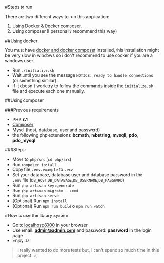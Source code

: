 #Steps to run

There are two different ways to run this application:
1. Using Docker & Docker composer.
2. Using composer (I personally recommend this way).

##Using docker

You must have [docker and docker composer](https://docs.docker.com/engine/install/) installed, this installation might be very slow in windows so i don't recommend 
to use docker if you are a windows user.

* Run `./initialize.sh`
* Wait until you see the message `NOTICE: ready to handle connections` (or something similar).
* If it doesn't work try to follow the commands inside the `initialize.sh` file 
and execute each one manually.

##Using composer

###Previous requirements

* PHP **8.1**
* [Composer](https://getcomposer.org/download/)
* Mysql (host, database, user and password)
* the following php extensions: **bcmath**, **mbstring**, **mysqli**, 
**pdo**, **pdo_mysql**

###Steps:

* Move to `php/src` (`cd php/src`)
* Run `composer install`
* Copy file `.env.example` to `.env`
* Set your database, database user and database password in the  
`.env` file (`DB_HOST`,`DB_DATABASE`,`DB_USERNAME`,`DB_PASSWORD`)
* Run `php artisan key:generate`
* Run `php artisan migrate --seed`
* Run `php artisan serve`
* (Optional) Run `npm install`
* (Optional) Run `npm run build` o `npm run watch`

#How to use the library system

* Go to [localhost:8000](localhost:8000) in your browser
* Use email: **admin@admin.com** and password: **password** in the login page.
* Enjoy :D

> I really wanted to do more tests but, I can't spend so much time in this project. :(